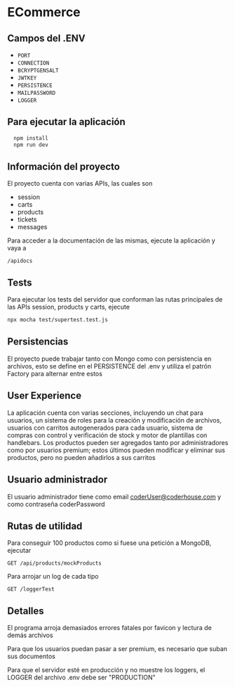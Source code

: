 
# ECommerce

## Campos del .ENV

 - `PORT`
 - `CONNECTION` 
 - `BCRYPTGENSALT`
 - `JWTKEY`
 - `PERSISTENCE`
 - `MAILPASSWORD`
 - `LOGGER`

## Para ejecutar la aplicación

```bash
  npm install
  npm run dev
```

## Información del proyecto

El proyecto cuenta con varias APIs, las cuales son 
 - session
 - carts
 - products
 - tickets
 - messages

Para acceder a la documentación de las mismas, ejecute la aplicación y vaya a

```http
/apidocs
```

## Tests

Para ejecutar los tests del servidor que conforman las rutas principales de las APIs session, products y carts, ejecute
 
```sh
npx mocha test/supertest.test.js
```

## Persistencias

El proyecto puede trabajar tanto con Mongo como con persistencia en archivos, esto se define en el PERSISTENCE del .env y utiliza el patrón Factory para alternar entre estos

## User Experience

La aplicación cuenta con varias secciones, incluyendo un chat para usuarios, un sistema de roles para la creación y modificación de archivos, usuarios con carritos autogenerados para cada usuario, sistema de compras con control y verificación de stock y motor de plantillas con handlebars. Los productos pueden ser agregados tanto por administradores como por usuarios premium; estos últimos pueden modificar y eliminar sus productos, pero no pueden añadirlos a sus carritos

## Usuario administrador

El usuario administrador tiene como email coderUser@coderhouse.com y como contraseña coderPassword

## Rutas de utilidad

Para conseguir 100 productos como si fuese una petición a MongoDB, ejecutar
```http
GET /api/products/mockProducts
```

Para arrojar un log de cada tipo
```http
GET /loggerTest
```

## Detalles

El programa arroja demasiados errores fatales por favicon y lectura de demás archivos

Para que los usuarios puedan pasar a ser premium, es necesario que suban sus documentos

Para que el servidor esté en producción y no muestre los loggers, el LOGGER del archivo .env debe ser "PRODUCTION"

